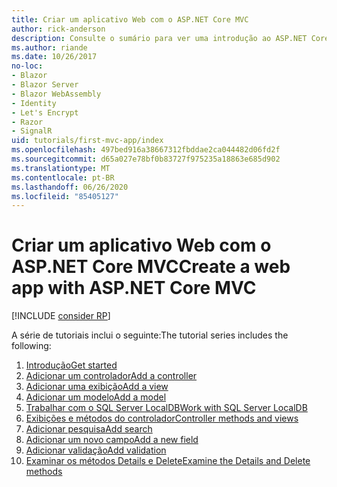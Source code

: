 ```yaml
---
title: Criar um aplicativo Web com o ASP.NET Core MVC
author: rick-anderson
description: Consulte o sumário para ver uma introdução ao ASP.NET Core MVC.
ms.author: riande
ms.date: 10/26/2017
no-loc:
- Blazor
- Blazor Server
- Blazor WebAssembly
- Identity
- Let's Encrypt
- Razor
- SignalR
uid: tutorials/first-mvc-app/index
ms.openlocfilehash: 497bed916a38667312fbddae2ca044482d06fd2f
ms.sourcegitcommit: d65a027e78bf0b83727f975235a18863e685d902
ms.translationtype: MT
ms.contentlocale: pt-BR
ms.lasthandoff: 06/26/2020
ms.locfileid: "85405127"
---
```

# <a name="create-a-web-app-with-aspnet-core-mvc"></a><span data-ttu-id="515d4-103">Criar um aplicativo Web com o ASP.NET Core MVC</span><span class="sxs-lookup"><span data-stu-id="515d4-103">Create a web app with ASP.NET Core MVC</span></span>

[!INCLUDE [consider RP](~/includes/razor.md)]

<span data-ttu-id="515d4-104">A série de tutoriais inclui o seguinte:</span><span class="sxs-lookup"><span data-stu-id="515d4-104">The tutorial series includes the following:</span></span>

1. [<span data-ttu-id="515d4-105">Introdução</span><span class="sxs-lookup"><span data-stu-id="515d4-105">Get started</span></span>](start-mvc.md)
1. [<span data-ttu-id="515d4-106">Adicionar um controlador</span><span class="sxs-lookup"><span data-stu-id="515d4-106">Add a controller</span></span>](adding-controller.md)
1. [<span data-ttu-id="515d4-107">Adicionar uma exibição</span><span class="sxs-lookup"><span data-stu-id="515d4-107">Add a view</span></span>](adding-view.md)
1. [<span data-ttu-id="515d4-108">Adicionar um modelo</span><span class="sxs-lookup"><span data-stu-id="515d4-108">Add a model</span></span>](adding-model.md)
1. [<span data-ttu-id="515d4-109">Trabalhar com o SQL Server LocalDB</span><span class="sxs-lookup"><span data-stu-id="515d4-109">Work with SQL Server LocalDB</span></span>](working-with-sql.md)
1. [<span data-ttu-id="515d4-110">Exibições e métodos do controlador</span><span class="sxs-lookup"><span data-stu-id="515d4-110">Controller methods and views</span></span>](controller-methods-views.md)
1. [<span data-ttu-id="515d4-111">Adicionar pesquisa</span><span class="sxs-lookup"><span data-stu-id="515d4-111">Add search</span></span>](search.md)
1. [<span data-ttu-id="515d4-112">Adicionar um novo campo</span><span class="sxs-lookup"><span data-stu-id="515d4-112">Add a new field</span></span>](new-field.md)
1. [<span data-ttu-id="515d4-113">Adicionar validação</span><span class="sxs-lookup"><span data-stu-id="515d4-113">Add validation</span></span>](validation.md)
1. [<span data-ttu-id="515d4-114">Examinar os métodos Details e Delete</span><span class="sxs-lookup"><span data-stu-id="515d4-114">Examine the Details and Delete methods</span></span>](details.md)
